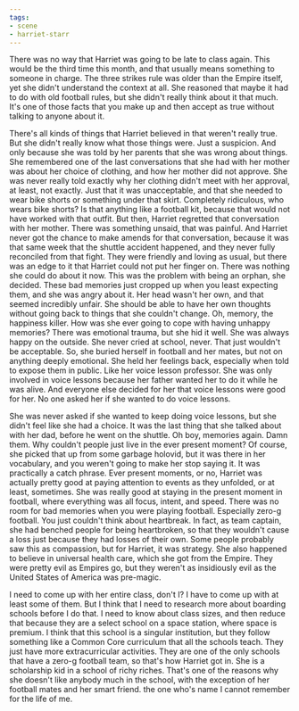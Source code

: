 ```yaml
---
tags:
- scene
- harriet-starr
---
```


There was no way that Harriet was going to be late to class again. This
would be the third time this month, and that usually means something to
someone in charge. The three strikes rule was older than the Empire
itself, yet she didn't understand the context at all. She reasoned that
maybe it had to do with old football rules, but she didn't really think
about it that much. It's one of those facts that you make up and then
accept as true without talking to anyone about it.

There's all kinds of things that Harriet believed in that weren't really
true. But she didn't really know what those things were. Just a
suspicion. And only because she was told by her parents that she was
wrong about things. She remembered one of the last conversations that
she had with her mother was about her choice of clothing, and how her
mother did not approve. She was never really told exactly why her
clothing didn't meet with her approval, at least, not exactly. Just that
it was unacceptable, and that she needed to wear bike shorts or
something under that skirt. Completely ridiculous, who wears bike shorts?
Is that anything like a football kit, because that would not have worked
with that outfit. But then, Harriet regretted that conversation with
her mother. There was something unsaid, that was painful. And Harriet
never got the chance to make amends for that conversation, because it
was that same week that the shuttle accident happened, and they never
fully reconciled from that fight. They were friendly and loving as
usual, but there was an edge to it that Harriet could not put her finger
on. There was nothing she could do about it now. This was the problem
with being an orphan, she decided. These bad memories just cropped up
when you least expecting them, and she was angry about it. Her head
wasn't her own, and that seemed incredibly unfair. She should be able to
have her own thoughts without going back to things that she couldn't
change. Oh, memory, the happiness killer. How was she ever going to cope
with having unhappy memories? There was emotional trauma, but she hid it
well. She was always happy on the outside. She never cried at school,
never. That just wouldn't be acceptable. So, she buried herself in
football and her mates, but not on anything deeply emotional. She held
her feelings back, especially when told to expose them in public. Like
her voice lesson professor. She was only involved in voice lessons
because her father wanted her to do it while he was alive. And everyone
else decided for her that voice lessons were good for her. No one asked
her if she wanted to do voice lessons.

She was never asked if she wanted to keep doing voice lessons, but she
didn't feel like she had a choice. It was the last thing that she talked
about with her dad, before he went on the shuttle. Oh boy, memories
again. Damn them. Why couldn't people just live in the ever present
moment? Of course, she picked that up from some garbage holovid, but it
was there in her vocabulary, and you weren't going to make her stop
saying it. It was practically a catch phrase. Ever present moments, or
no, Harriet was actually pretty good at paying attention to events as
they unfolded, or at least, sometimes. She was really good at staying in
the present moment in football, where everything was all focus, intent,
and speed. There was no room for bad memories when you were playing
football. Especially zero-g football. You just couldn't think about
heartbreak. In fact, as team captain, she had benched people for being
heartbroken, so that they wouldn't cause a loss just because they had
losses of their own. Some people probably saw this as compassion, but
for Harriet, it was strategy. She also happened to believe in universal
health care, which she got from the Empire. They were pretty evil as
Empires go, but they weren't as insidiously evil as the United States of
America was pre-magic.

I need to come up with her entire class, don't I? I have to come up with
at least some of them. But I think that I need to research more about
boarding schools before I do that. I need to know about class sizes, and
then reduce that because they are a select school on a space station,
where space is premium. I think that this school is a singular
institution, but they follow something like a Common Core curriculum
that all the schools teach. They just have more extracurricular
activities. They are one of the only schools that have a zero-g football
team, so that's how Harriet got in. She is a scholarship kid in a school
of richy riches. That's one of the reasons why she doesn't like anybody
much in the school, with the exception of her football mates and her
smart friend. the one who's name I cannot remember for the life of me.
